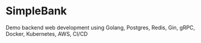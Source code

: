 # SimpleBank
Demo backend web development using Golang, Postgres, Redis, Gin, gRPC, Docker, Kubernetes, AWS, CI/CD
